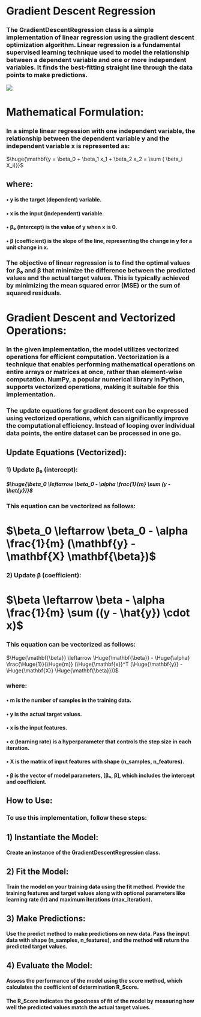 
# Gradient Descent Regression
### The GradientDescentRegression class is a simple implementation of linear regression using the gradient descent optimization algorithm. Linear regression is a fundamental supervised learning technique used to model the relationship between a dependent variable and one or more independent variables. It finds the best-fitting straight line through the data points to make predictions.

  </a>
  <!-- scikit-learn -->
  <a href="https://scikit-learn.org/stable/" target="_blank" rel="noreferrer">
    <img src="https://blog.paperspace.com/content/images/2018/05/convex_cost_function.jpg" />
  </a>


# Mathematical Formulation:
### In a simple linear regression with one independent variable, the relationship between the dependent variable y and the independent variable x is represented as:

$\huge{\mathbf{y = \beta_0 + \beta_1 x_1 + \beta_2 x_2 = \sum ( \beta_i X_i)}}$


## where:

#### • y is the target (dependent) variable.
#### • x is the input (independent) variable.
#### • β₀ (intercept) is the value of y when x is 0.
#### • β (coefficient) is the slope of the line, representing the change in y for a unit change in x.



### The objective of linear regression is to find the optimal values for β₀ and β that minimize the difference between the predicted values and the actual target values. This is typically achieved by minimizing the mean squared error (MSE) or the sum of squared residuals.



# Gradient Descent and Vectorized Operations:
### In the given implementation, the model utilizes vectorized operations for efficient computation. Vectorization is a technique that enables performing mathematical operations on entire arrays or matrices at once, rather than element-wise computation. NumPy, a popular numerical library in Python, supports vectorized operations, making it suitable for this implementation.

### The update equations for gradient descent can be expressed using vectorized operations, which can significantly improve the computational efficiency. Instead of looping over individual data points, the entire dataset can be processed in one go.

## Update Equations (Vectorized):
### 1) Update β₀ (intercept):
##### $\huge{\beta_0 \leftarrow \beta_0 - \alpha \frac{1}{m} \sum (y - \hat{y})}$

### This equation can be vectorized as follows:
# $\beta_0 \leftarrow \beta_0 - \alpha \frac{1}{m} (\mathbf{y} - \mathbf{X} \mathbf{\beta})$

### 2) Update β (coefficient):
# $\beta \leftarrow \beta - \alpha \frac{1}{m} \sum ((y - \hat{y}) \cdot x)$
### This equation can be vectorized as follows:
$\Huge{\mathbf{\beta}} \leftarrow \Huge{\mathbf{\beta}} - \Huge{\alpha} \frac{\Huge{1}}{\Huge{m}} (\Huge{\mathbf{x}}^T (\Huge{\mathbf{y}} - \Huge{\mathbf{X}} \Huge{\mathbf{\beta}}))$


### where:

#### • m is the number of samples in the training data.
#### • y is the actual target values.
#### • x is the input features.
#### • α (learning rate) is a hyperparameter that controls the step size in each iteration.
#### • X is the matrix of input features with shape (n_samples, n_features).
#### • β is the vector of model parameters, [β₀, β], which includes the intercept and coefficient.

## How to Use:
### To use this implementation, follow these steps:

## 1) Instantiate the Model:
#### Create an instance of the GradientDescentRegression class.

## 2) Fit the Model:
#### Train the model on your training data using the fit method. Provide the training features and target values along with optional parameters like learning rate (lr) and maximum iterations (max_iteration).

## 3) Make Predictions:
#### Use the predict method to make predictions on new data. Pass the input data with shape (n_samples, n_features), and the method will return the predicted target values.

## 4) Evaluate the Model:
#### Assess the performance of the model using the score method, which calculates the coefficient of determination R_Score.
#### The R_Score indicates the goodness of fit of the model by measuring how well the predicted values match the actual target values.



